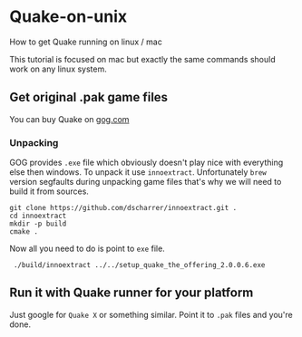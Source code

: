 # Quake-on-unix
How to get Quake running on linux / mac

This tutorial is focused on mac but exactly the same commands should work on any linux system.

## Get original .pak game files
You can buy Quake on [gog.com](https://www.gog.com/game/quake_the_offering)

### Unpacking
GOG provides `.exe` file which obviously doesn't play nice with everything else then windows. To unpack it use `innoextract`. Unfortunately `brew` version segfaults during unpacking game files that's why we will need to build it from sources.

```
git clone https://github.com/dscharrer/innoextract.git .
cd innoextract
mkdir -p build
cmake .
```

Now all you need to do is point to `exe` file.

```
 ./build/innoextract ../../setup_quake_the_offering_2.0.0.6.exe
```


## Run it with Quake runner for your platform

Just google for `Quake X` or something similar. Point it to `.pak` files and you're done.